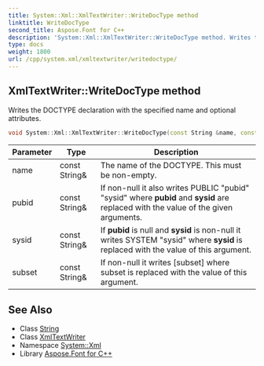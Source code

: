 ```yaml
---
title: System::Xml::XmlTextWriter::WriteDocType method
linktitle: WriteDocType
second_title: Aspose.Font for C++
description: 'System::Xml::XmlTextWriter::WriteDocType method. Writes the DOCTYPE declaration with the specified name and optional attributes in C++.'
type: docs
weight: 1800
url: /cpp/system.xml/xmltextwriter/writedoctype/
---
```

## XmlTextWriter::WriteDocType method


Writes the DOCTYPE declaration with the specified name and optional attributes.

```cpp
void System::Xml::XmlTextWriter::WriteDocType(const String &name, const String &pubid, const String &sysid, const String &subset) override
```


| Parameter | Type | Description |
| --- | --- | --- |
| name | const String\& | The name of the DOCTYPE. This must be non-empty. |
| pubid | const String\& | If non-null it also writes PUBLIC "pubid" "sysid" where **pubid** and **sysid** are replaced with the value of the given arguments. |
| sysid | const String\& | If **pubid** is null and **sysid** is non-null it writes SYSTEM "sysid" where **sysid** is replaced with the value of this argument. |
| subset | const String\& | If non-null it writes [subset] where subset is replaced with the value of this argument. |

## See Also

* Class [String](../../../system/string/)
* Class [XmlTextWriter](../)
* Namespace [System::Xml](../../)
* Library [Aspose.Font for C++](../../../)
